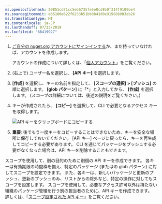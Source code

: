 ```yaml
---
ms.openlocfilehash: 20851cd71cc5eb6735fe5e0cd8b0f314f9100be4
ms.sourcegitcommit: e65180e622f6233b51bb0b41d0e919688083eb26
ms.translationtype: HT
ms.contentlocale: ja-JP
ms.lasthandoff: 07/23/2019
ms.locfileid: "68419927"
---
```

1. [ご自分の nuget.org アカウントにサインインする](https://www.nuget.org/users/account/LogOn?returnUrl=%2F)か、まだ持っていなければ、アカウントを作成します。

   アカウントの作成について詳しくは、「[個人アカウント](../../nuget-org/individual-accounts.md)」をご覧ください。

1. (右上で) ユーザー名を選択し、 **[API キー]** を選択します。

1. **[作成]** を選択し、キーの名前を指定して、 **[スコープの選択] > [プッシュ]** の順に選択します。 **[glob パターン]** に「*」と入力してから、 **[作成]** を選択します。 (スコープの詳細については、後述の説明をご覧ください。)

1. キーが作成されたら、 **[コピー]** を選択して、CLI で必要となるアクセス キーを取得します。

    ![API キーをクリップボードにコピーする](../media/QS_Create-02-APIKey.png)

1. **重要**: 後でもう一度キーをコピーすることはできないため、キーを安全な場所に保存しておいてください。 [API キー] ページに戻ったら、キーを再生成してコピーする必要があります。 CLI を通じてパッケージをプッシュする必要がなくなった場合は、API キーを削除することもできます。

スコープを使用して、別の目的のために別個の API キーを作成できます。 各キーは有効期限の時間枠を備え、特定のパッケージ (またはの glob パターン) に対してスコープを設定できます。 また、各キーは、新しいパッケージと更新のプッシュ、更新のプッシュのみ、リストからの除外など、特定の操作に対してもスコープを設定します。 スコープを使用して、必要なアクセス許可以外は持たない組織のパッケージ管理を行う別の担当者のために、API キーを作成できます。 詳しくは、「[スコープ設定された API キー](../../nuget-org/scoped-api-keys.md)」をご覧ください。